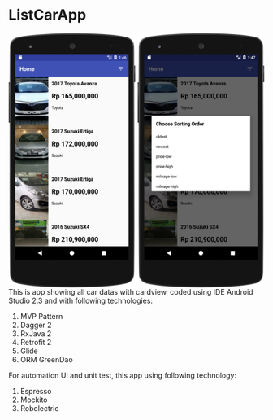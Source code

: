 # ListCarApp
<a href="#"><img src="https://github.com/astroidnu/ListCarApp/blob/master/ss1.png" align="left" height="500" width="250" ></a>
<a href="#"><img src="https://github.com/astroidnu/ListCarApp/blob/master/ss2.png" align="right" height="500" width="250" ></a>

<br /> This is app showing all car datas with cardview. coded using IDE Android Studio 2.3 and with following technologies: 

1. MVP Pattern
2. Dagger 2
3. RxJava 2
4. Retrofit 2
5. Glide 
6. ORM GreenDao

For automation UI and unit test, this app using following technology:
1. Espresso
2. Mockito
3. Robolectric
